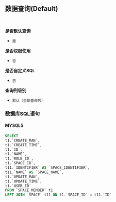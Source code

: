 ## 数据查询(Default) <!-- {docsify-ignore-all} -->



<br>
<p class="panel-title"><b>是否默认查询</b></p>

* `是`

<p class="panel-title"><b>是否权限使用</b></p>

* `否`

<p class="panel-title"><b>是否自定义SQL</b></p>

* `否`

<p class="panel-title"><b>查询列级别</b></p>

* `默认（全部查询列）`




### 数据库SQL语句

#### MYSQL5

```sql
SELECT
t1.`CREATE_MAN`,
t1.`CREATE_TIME`,
t1.`ID`,
t1.`NAME`,
t1.`ROLE_ID`,
t1.`SPACE_ID`,
t11.`IDENTIFIER` AS `SPACE_IDENTIFIER`,
t11.`NAME` AS `SPACE_NAME`,
t1.`UPDATE_MAN`,
t1.`UPDATE_TIME`,
t1.`USER_ID`
FROM `SPACE_MEMBER` t1 
LEFT JOIN `SPACE` t11 ON t1.`SPACE_ID` = t11.`ID` 


```
